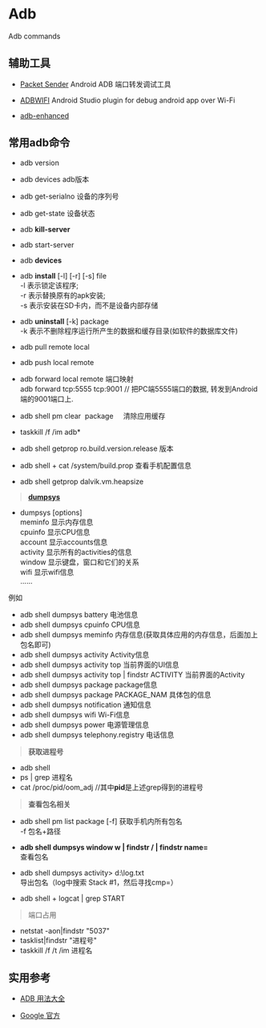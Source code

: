 # Adb
Adb commands

## 辅助工具

- [Packet Sender](https://github.com/dannagle/PacketSender)  Android ADB 端口转发调试工具

- [ADBWIFI](https://github.com/layerlre/ADBWIFI) Android Studio plugin for debug android app over Wi-Fi

- [adb-enhanced](https://github.com/ashishb/adb-enhanced)

## 常用adb命令 

- adb version

- adb devices adb版本

- adb get-serialno 设备的序列号

- adb get-state 设备状态

- adb **kill-server**

- adb start-server

- adb **devices**  

- adb **install** [-l] [-r] [-s] file        
    -l 表示锁定该程序;   
    -r 表示替换原有的apk安装;   
    -s 表示安装在SD卡内，而不是设备内部存储

- adb **uninstall** [-k] package             
    -k 表示不删除程序运行所产生的数据和缓存目录(如软件的数据库文件)

- adb pull remote local

- adb push local remote

- adb forward local remote 端口映射  
adb forward tcp:5555 tcp:9001 // 把PC端5555端口的数据, 转发到Android端的9001端口上.

- adb shell pm clear  package    
清除应用缓存

- taskkill /f /im adb*  

- adb shell getprop ro.build.version.release  版本

- adb shell + cat /system/build.prop  查看手机配置信息

- adb shell getprop dalvik.vm.heapsize  

> [**dumpsys**](https://source.android.com/devices/input/diagnostics.html)  

- dumpsys [options]  
         meminfo 显示内存信息  
         cpuinfo 显示CPU信息  
         account 显示accounts信息  
         activity 显示所有的activities的信息  
         window 显示键盘，窗口和它们的关系  
         wifi 显示wifi信息  
         ......  
 
例如  
- adb shell dumpsys battery  电池信息
- adb shell dumpsys cpuinfo  CPU信息
- adb shell dumpsys meminfo  内存信息(获取具体应用的内存信息，后面加上包名即可)
- adb shell dumpsys activity  Activity信息
- adb shell dumpsys activity top  当前界面的UI信息
- adb shell dumpsys activity top | findstr ACTIVITY  当前界面的Activity
- adb shell dumpsys package  package信息
- adb shell dumpsys package PACKAGE_NAM  具体包的信息
- adb shell dumpsys notification  通知信息
- adb shell dumpsys wifi Wi-Fi信息
- adb shell dumpsys power  电源管理信息
- adb shell dumpsys telephony.registry  电话信息

> **获取进程号**    

- adb shell  
- ps | grep 进程名  
- cat /proc/pid/oom_adj  //其中**pid**是上述grep得到的进程号     


> **查看包名相关**    

- adb shell pm list package [-f]  获取手机内所有包名    
    -f 包名+路径    

- **adb shell dumpsys window w | findstr \/ | findstr name=**    
查看包名   

- adb shell dumpsys activity> d:\log.txt   
导出包名（log中搜索 Stack #1，然后寻找cmp=）   

- adb shell + logcat | grep START   

> 端口占用

- netstat -aon|findstr "5037" 
- tasklist|findstr "进程号"
- taskkill /f /t /im 进程名

## 实用参考  

- [ADB 用法大全](https://github.com/mzlogin/awesome-adb)

- [Google 官方](https://developer.android.com/studio/command-line/adb.html)


